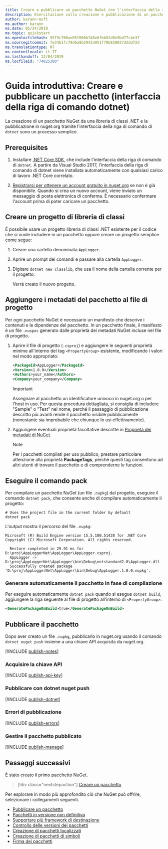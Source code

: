 ```yaml
---
title: Creare e pubblicare un pacchetto NuGet con l'interfaccia della riga di comando di dotnet
description: Esercitazione sulla creazione e pubblicazione di un pacchetto NuGet tramite l'interfaccia della riga di comando di .NET Core, ovvero dotnet.
author: karann-msft
ms.author: karann
ms.date: 05/24/2019
ms.topic: quickstart
ms.openlocfilehash: 55f9c760ae05f060b748e6fbb82d8e9bd77c4e37
ms.sourcegitcommit: fe34b1fc79d6a9b2943a951f70b820037d2dd72d
ms.translationtype: MT
ms.contentlocale: it-IT
ms.lasthandoff: 12/04/2019
ms.locfileid: "74825300"
---
```

# <a name="quickstart-create-and-publish-a-package-dotnet-cli"></a>Guida introduttiva: Creare e pubblicare un pacchetto (interfaccia della riga di comando dotnet)

La creazione di un pacchetto NuGet da una libreria di classi .NET e la pubblicazione in nuget.org tramite l'interfaccia della riga di comando di `dotnet` sono un processo semplice.

## <a name="prerequisites"></a>Prerequisites

1. Installare [.NET Core SDK](https://www.microsoft.com/net/download/), che include l'interfaccia della riga di comando di `dotnet`. A partire da Visual Studio 2017, l'interfaccia della riga di comando di dotnet viene installata automaticamente con qualsiasi carico di lavoro .NET Core correlato.

1. [Registrarsi per ottenere un account gratuito in nuget.org](https://www.nuget.org/users/account/LogOn?returnUrl=%2F) se non è già disponibile. Quando si crea un nuovo account, viene inviato un messaggio di posta elettronica di conferma. È necessario confermare l'account prima di poter caricare un pacchetto.

## <a name="create-a-class-library-project"></a>Creare un progetto di libreria di classi

È possibile usare un progetto libreria di classi .NET esistente per il codice che si vuole includere in un pacchetto oppure creare un progetto semplice come segue:

1. Creare una cartella denominata `AppLogger`.

1. Aprire un prompt dei comandi e passare alla cartella `AppLogger`.

1. Digitare `dotnet new classlib`, che usa il nome della cartella corrente per il progetto.

   Verrà creato il nuovo progetto.

## <a name="add-package-metadata-to-the-project-file"></a>Aggiungere i metadati del pacchetto al file di progetto

Per ogni pacchetto NuGet è necessario un manifesto che descrive i contenuti e le dipendenze del pacchetto. In un pacchetto finale, il manifesto è un file `.nuspec` generato dalle proprietà dei metadati NuGet incluse nel file di progetto.

1. Aprire il file di progetto (`.csproj`) e aggiungere le seguenti proprietà minime all'interno del tag `<PropertyGroup>` esistente, modificando i valori nel modo appropriato:

    ```xml
    <PackageId>AppLogger</PackageId>
    <Version>1.0.0</Version>
    <Authors>your_name</Authors>
    <Company>your_company</Company>
    ```

    > [!Important]
    > Assegnare al pacchetto un identificatore univoco in nuget.org o per l'host in uso. Per questa procedura dettagliata, si consiglia di includere "Sample" o "Test" nel nome, perché il passaggio di pubblicazione descritto più avanti rende il pacchetto visibile pubblicamente (nonostante sia improbabile che chiunque lo usi effettivamente).

1. Aggiungere eventuali proprietà facoltative descritte in [Proprietà dei metadati di NuGet](/dotnet/core/tools/csproj#nuget-metadata-properties).

    > [!Note]
    > Per i pacchetti compilati per uso pubblico, prestare particolare attenzione alla proprietà **PackageTags**, perché questi tag consentono ad altri utenti di trovare il pacchetto e di comprenderne le funzioni.

## <a name="run-the-pack-command"></a>Eseguire il comando pack

Per compilare un pacchetto NuGet (un file `.nupkg`) dal progetto, eseguire il comando `dotnet pack`, che consente anche di compilare automaticamente il progetto:

```dotnetcli
# Uses the project file in the current folder by default
dotnet pack
```

L'output mostra il percorso del file `.nupkg`:

```output
Microsoft (R) Build Engine version 15.5.180.51428 for .NET Core
Copyright (C) Microsoft Corporation. All rights reserved.

  Restore completed in 29.91 ms for D:\proj\AppLoggerNet\AppLogger\AppLogger.csproj.
  AppLogger -> D:\proj\AppLoggerNet\AppLogger\bin\Debug\netstandard2.0\AppLogger.dll
  Successfully created package 'D:\proj\AppLoggerNet\AppLogger\bin\Debug\AppLogger.1.0.0.nupkg'.
```

### <a name="automatically-generate-package-on-build"></a>Generare automaticamente il pacchetto in fase di compilazione

Per eseguire automaticamente `dotnet pack` quando si esegue `dotnet build`, aggiungere la riga seguente al file di progetto all'interno di `<PropertyGroup>`:

```xml
<GeneratePackageOnBuild>true</GeneratePackageOnBuild>
```

## <a name="publish-the-package"></a>Pubblicare il pacchetto

Dopo aver creato un file `.nupkg`, pubblicarlo in nuget.org usando il comando `dotnet nuget push` insieme a una chiave API acquisita da nuget.org.

[!INCLUDE [publish-notes](includes/publish-notes.md)]

### <a name="acquire-your-api-key"></a>Acquisire la chiave API

[!INCLUDE [publish-api-key](includes/publish-api-key.md)]

### <a name="publish-with-dotnet-nuget-push"></a>Pubblicare con dotnet nuget push

[!INCLUDE [publish-dotnet](includes/publish-dotnet.md)]

### <a name="publish-errors"></a>Errori di pubblicazione

[!INCLUDE [publish-errors](includes/publish-errors.md)]

### <a name="manage-the-published-package"></a>Gestire il pacchetto pubblicato

[!INCLUDE [publish-manage](includes/publish-manage.md)]

## <a name="next-steps"></a>Passaggi successivi

È stato creato il primo pacchetto NuGet.

> [!div class="nextstepaction"]
> [Creare un pacchetto](../create-packages/creating-a-package-dotnet-cli.md)

Per esplorare in modo più approfondito ciò che NuGet può offrire, selezionare i collegamenti seguenti.

- [Pubblicare un pacchetto](../nuget-org/publish-a-package.md)
- [Pacchetti in versione non definitiva](../create-packages/Prerelease-Packages.md)
- [Supportare più framework di destinazione](../create-packages/multiple-target-frameworks-project-file.md)
- [Controllo delle versioni dei pacchetti](../concepts/package-versioning.md)
- [Creazione di pacchetti localizzati](../create-packages/creating-localized-packages.md)
- [Creazione di pacchetti di simboli](../create-packages/symbol-packages-snupkg.md)
- [Firma dei pacchetti](../create-packages/Sign-a-package.md)
